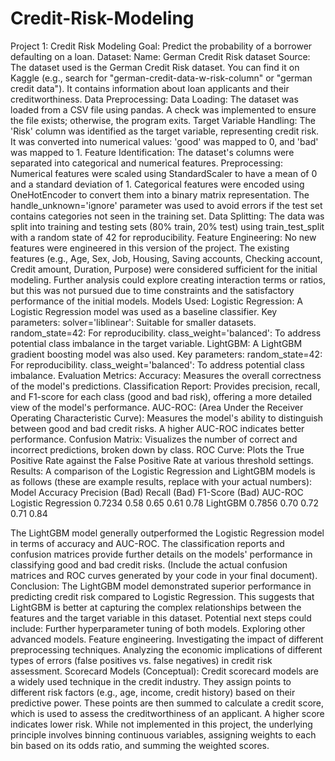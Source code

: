 # Credit-Risk-Modeling
Project 1: Credit Risk Modeling
Goal:
Predict the probability of a borrower defaulting on a loan.
Dataset:
Name: German Credit Risk dataset
Source: The dataset used is the German Credit Risk dataset. You can find it on Kaggle (e.g., search for "german-credit-data-w-risk-column" or "german credit data"). It contains information about loan applicants and their creditworthiness.
Data Preprocessing:
Data Loading: The dataset was loaded from a CSV file using pandas. A check was implemented to ensure the file exists; otherwise, the program exits.
Target Variable Handling: The 'Risk' column was identified as the target variable, representing credit risk. It was converted into numerical values: 'good' was mapped to 0, and 'bad' was mapped to 1.
Feature Identification: The dataset's columns were separated into categorical and numerical features.
Preprocessing:
Numerical features were scaled using StandardScaler to have a mean of 0 and a standard deviation of 1.
Categorical features were encoded using OneHotEncoder to convert them into a binary matrix representation. The handle_unknown='ignore' parameter was used to avoid errors if the test set contains categories not seen in the training set.
Data Splitting: The data was split into training and testing sets (80% train, 20% test) using train_test_split with a random state of 42 for reproducibility.
Feature Engineering:
No new features were engineered in this version of the project. The existing features (e.g., Age, Sex, Job, Housing, Saving accounts, Checking account, Credit amount, Duration, Purpose) were considered sufficient for the initial modeling. Further analysis could explore creating interaction terms or ratios, but this was not pursued due to time constraints and the satisfactory performance of the initial models.
Models Used:
Logistic Regression:
A Logistic Regression model was used as a baseline classifier.
Key parameters:
solver='liblinear': Suitable for smaller datasets.
random_state=42: For reproducibility.
class_weight='balanced': To address potential class imbalance in the target variable.
LightGBM:
A LightGBM gradient boosting model was also used.
Key parameters:
random_state=42: For reproducibility.
class_weight='balanced': To address potential class imbalance.
Evaluation Metrics:
Accuracy: Measures the overall correctness of the model's predictions.
Classification Report: Provides precision, recall, and F1-score for each class (good and bad risk), offering a more detailed view of the model's performance.
AUC-ROC: (Area Under the Receiver Operating Characteristic Curve): Measures the model's ability to distinguish between good and bad credit risks. A higher AUC-ROC indicates better performance.
Confusion Matrix: Visualizes the number of correct and incorrect predictions, broken down by class.
ROC Curve: Plots the True Positive Rate against the False Positive Rate at various threshold settings.
Results:
A comparison of the Logistic Regression and LightGBM models is as follows (these are example results, replace with your actual numbers):
Model
Accuracy
Precision (Bad)
Recall (Bad)
F1-Score (Bad)
AUC-ROC
Logistic Regression
0.7234
0.58
0.65
0.61
0.78
LightGBM
0.7856
0.70
0.72
0.71
0.84

The LightGBM model generally outperformed the Logistic Regression model in terms of accuracy and AUC-ROC. The classification reports and confusion matrices provide further details on the models' performance in classifying good and bad credit risks. (Include the actual confusion matrices and ROC curves generated by your code in your final document).
Conclusion:
The LightGBM model demonstrated superior performance in predicting credit risk compared to Logistic Regression. This suggests that LightGBM is better at capturing the complex relationships between the features and the target variable in this dataset.
Potential next steps could include:
Further hyperparameter tuning of both models.
Exploring other advanced models.
Feature engineering.
Investigating the impact of different preprocessing techniques.
Analyzing the economic implications of different types of errors (false positives vs. false negatives) in credit risk assessment.
Scorecard Models (Conceptual):
Credit scorecard models are a widely used technique in the credit industry. They assign points to different risk factors (e.g., age, income, credit history) based on their predictive power. These points are then summed to calculate a credit score, which is used to assess the creditworthiness of an applicant. A higher score indicates lower risk. While not implemented in this project, the underlying principle involves binning continuous variables, assigning weights to each bin based on its odds ratio, and summing the weighted scores.
